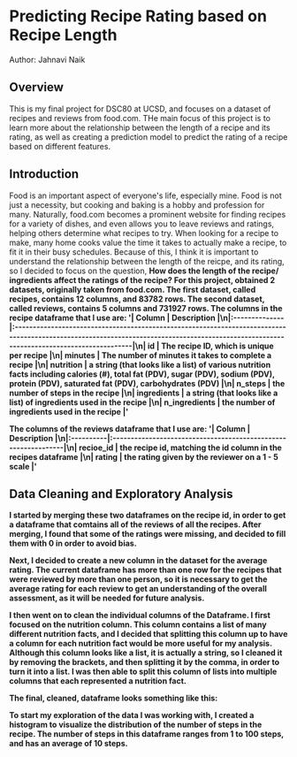 # Predicting Recipe Rating based on Recipe Length
Author: Jahnavi Naik

## Overview
This is my final project for DSC80 at UCSD, and focuses on a dataset of recipes and reviews from food.com. THe main focus of this project is to learn more about the relationship between the length of a recipe and its rating, as well as creating a prediction model to predict the rating of a recipe based on different features.


## Introduction
Food is an important aspect of everyone's life, especially mine. Food is not just a necessity, but cooking and baking is a hobby and profession for many. Naturally, food.com becomes a prominent website for finding recipes for a variety of dishes, and even allows you to leave reviews and ratings, helping others determine what recipes to try. When looking for a recipe to make, many home cooks value the time it takes to actually make a recipe, to fit it in their busy schedules. Because of this, I think it is important to understand the relationship between the length of the reicpe, and its rating, so I decided to focus on the question, <b>How does the length of the recipe/ ingredients affect the ratings of the recipe?<b> 
For this project, obtained 2 datasets, originally taken from food.com. The first dataset, called recipes, contains 12 columns, and 83782 rows. The second dataset, called reviews, contains 5 columns and 731927 rows. 
The columns in the recipe dataframe that I use are:
'| Column        | Description                                                                                                                                                                              |\n|:--------------|:-----------------------------------------------------------------------------------------------------------------------------------------------------------------------------------------|\n| id            | The recipe ID, which is unique per recipe                                                                                                                                                |\n| minutes       | The number of minutes it takes to complete a recipe                                                                                                                                      |\n| nutrition     | a string (that looks like a list) of various nutrition facts including calories (#), total fat (PDV), sugar (PDV), sodium (PDV), protein (PDV), saturated fat (PDV), carbohydrates (PDV) |\n| n_steps       | the number of steps in the recipe                                                                                                                                                        |\n| ingredients   | a string (that looks like a list) of ingredients used in the recipe                                                                                                                      |\n| n_ingredients | the number of ingredients used in the recipe                                                                                                                                             |'

The columns of the reviews dataframe that I use are:
'| Column    | Description                                                    |\n|:----------|:---------------------------------------------------------------|\n| recioe_id | the recipe id, matching the id column in the recipes dataframe |\n| rating    | the rating given by the reviewer on a 1 - 5 scale              |'


## Data Cleaning and Exploratory Analysis
I started by merging these two dataframes on the recipe id, in order to get a dataframe that comtains all of the reviews of all the recipes. After merging, I found that some of the ratings were missing, and decided to fill them with 0 in order to avoid bias.

Next, I decided to create a new column in the dataset for the average rating. The current dataframe has more than one row for the recipes that were reviewed by more than one person, so it is necessary to get the average rating for each review to get an understanding of the overall assessment, as it will be needed for future analysis.

I then went on to clean the individual columns of the Dataframe. I first focused on the nutrition column. This column contains a list of many different nutrition facts, and I decided that splitting this column up to have a column for each nutrition fact would be more useful for my analysis. Although this column looks like a list, it is actually a string, so I cleaned it by removing the brackets, and then splitting it by the comma, in order to turn it into a list. I was then able to split this column of lists into multiple columns that each represented a nutrition fact.

The final, cleaned, dataframe looks something like this:

To start my exploration of the data I was working with, I created a histogram to visualize the distribution of the number of steps in the recipe. The number of steps in this dataframe ranges from 1 to 100 steps, and has an average of 10 steps.




